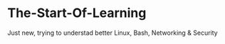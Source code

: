 # The-Start-Of-Learning
Just new, trying to understad better Linux, Bash, Networking &amp; Security
